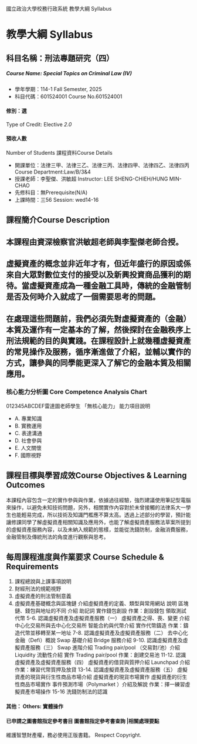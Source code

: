 國立政治大學校務行政系統 教學大綱 Syllabus
# 教學大綱 Syllabus
##  科目名稱：刑法專題研究（四）
#####  Course Name: Special Topics on Criminal Law (IV)
  * 學年學期：114-1 Fall Semester, 2025 
  * 科目代碼：601524001 Course No.601524001
#### 修別：選
Type of Credit: Elective 
_2.0_
#### 預收人數
Number of Students
課程資料Course Details
  * 開課單位：法律三甲、法律三乙、法律三丙、法律四甲、法律四乙、法律四丙 Course Department:Law/B/3&4 
  * 授課老師：李聖傑、洪敏超 Instructor: LEE SHENG-CHIEH/HUNG MIN-CHAO 
  * 先修科目：無Prerequisite(N/A)
  * 上課時間：三56 Session: wed14-16 
##  課程簡介Course Description
## 本課程由資深檢察官洪敏超老師與李聖傑老師合授。
## 虛擬資產的概念並非近年才有，但近年盛行的原因或係來自大眾對數位支付的接受以及新興投資商品獲利的期待。當虛擬資產成為一種金融工具時，傳統的金融管制是否及何時介入就成了一個需要思考的問題。
## 在處理這些問題前，我們必須先對虛擬資產的（金融）本質及運作有一定基本的了解，然後探討在金融秩序上刑法規範的目的與實踐。在課程設計上就幾種虛擬資產的常見操作及服務，循序漸進做了介紹，並輔以實作的方式，讓參與的同學能更深入了解它的金融本質及相關應用。
###  核心能力分析圖 Core Competence Analysis Chart
012345ABCDEF雷達圖老師學生
「無核心能力」 
能力項目說明
  * A. 專業知識
  * B. 實務運用
  * C. 表達溝通
  * D. 社會參與
  * E. 人文關懷
  * F. 國際視野
##  課程目標與學習成效Course Objectives & Learning Outcomes 
本課程內容包含一定的實作參與與作業，依據過往經驗，強烈建議使用筆記型電腦來操作，以避免未知技術問題，另外，相關實作內容對於未曾接觸的法律系大一學生也能輕易完成，所以技術及知識門檻應不算太高。透過上述部分的學習，預計能讓修課同學了解虛擬資產相關知識及應用外，也能了解虛擬資產服務法草案所提到的虛擬資產服務內容，以及未納入規範的態樣，並能從洗錢防制，金融消費服務，金融管制及傳統刑法的角度進行觀察與思考。
##  每周課程進度與作業要求 Course Schedule & Requirements
1. 課程總說與上課事項說明
2. 財經刑法的規範視野
3. 虛擬資產的刑法管制意義
4. 虛擬資產基礎概念與區塊鏈
介紹虛擬資產的定義、類型與常用網站
說明 區塊鏈、錢包與地址的不同
介紹 助記詞
實作錢包創設
作業：創設錢包 領取測試代幣
5-6. 認識虛擬資產及虛擬資產服務（一）
虛擬資產之得、喪、變更
介紹中心化交易所與去中心化交易所
智能合約與代幣介紹
實作代幣鑄造
作業：鑄造代幣並移轉至某一地址
7-8. 認識虛擬資產及虛擬資產服務（二）
去中心化金融（Defi）概說
Swap 基礎介紹
Bridge 服務介紹
9-10. 認識虛擬資產及虛擬資產服務（三）
Swap 進階介紹
Trading pair/pool （交易對/池）介紹
Liquidity 流動性介紹
實作 Trading pair/pool
作業：創建交易池
11-12. 認識虛擬資產及虛擬資產服務（四）
虛擬資產的借貸與質押介紹
Launchpad 介紹
作業：練習代幣質押及放貸
13-14. 認識虛擬資產及虛擬資產服務（五）
虛擬資產的現貨與衍生性商品市場介紹
虛擬資產的現貨市場實作
虛擬資產的衍生性商品市場實作
事件預測市場（Polymarket ）介紹及解說
作業：擇一練習虛擬資產市場操作
15-16 洗錢防制法的認識
####  其他： Others: 實體操作 
####  已申請之圖書館指定參考書目  圖書館指定參考書查詢 |相關處理要點
維護智慧財產權，務必使用正版書籍。 Respect Copyright.
